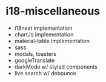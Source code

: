 # i18-miscellaneous

- i18next implementation
- chartJs implementation
- material-table implementation
- sass
- modals, toasters
- googleTranslate
- darkMode w/ styled components
- live search w/ debounce

